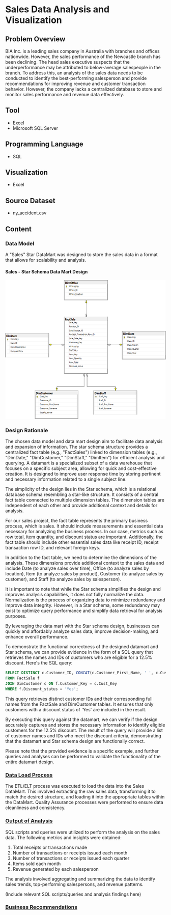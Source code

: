 # Sales Data Analysis and Visualization

## Problem Overview
BIA Inc. is a leading sales company in Australia with branches and offices nationwide. However, the sales performance of the Newcastle branch has been declining. The head sales executive suspects that the underperformance may be attributed to below-average salespeople in the branch. To address this, an analysis of the sales data needs to be conducted to identify the best-performing salesperson and provide recommendations for improving revenue and customer transaction behavior. However, the company lacks a centralized database to store and monitor sales performance and revenue data effectively.

## Tool
- Excel
- Microsoft SQL Server

## Programming Language
- SQL

## Visualization
- Excel

## Source Dataset
- ny_accident.csv

## Content

### Data Model
A "Sales" Star DataMart was designed to store the sales data in a format that allows for scalability and analysis.

#### Sales - Star Schema Data Mart Design
![Data mart design diagram](https://github.com/ShevindiRodrigo/Sales-Data-Analysis/blob/main/Screenshots/Picture1.png)

### Design Rationale
The chosen data model and data mart design aim to facilitate data analysis and expansion of information. The star schema structure provides a centralized fact table (e.g., "FactSales") linked to dimension tables (e.g., "DimDate," "DimCustomer," "DimStaff," "DimItem") for efficient analysis and querying.
A datamart is a specialized subset of a data warehouse that focuses on a specific subject area, allowing for quick and cost-effective creation. It is designed to improve user response time by storing pertinent and necessary information related to a single subject line.

The simplicity of the design lies in the Star schema, which is a relational database schema resembling a star-like structure. It consists of a central fact table connected to multiple dimension tables. The dimension tables are independent of each other and provide additional context and details for analysis.

For our sales project, the fact table represents the primary business process, which is sales. It should include measurements and essential data necessary for analyzing the business process. In our case, metrics such as row total, item quantity, and discount status are important. Additionally, the fact table should include other essential sales data like receipt ID, receipt transaction row ID, and relevant foreign keys.

In addition to the fact table, we need to determine the dimensions of the analysis. These dimensions provide additional context to the sales data and include Date (to analyze sales over time), Office (to analyze sales by location), Item (to analyze sales by product), Customer (to analyze sales by customer), and Staff (to analyze sales by salesperson).

It is important to note that while the Star schema simplifies the design and improves analysis capabilities, it does not fully normalize the data. Normalization is the process of organizing data to minimize redundancy and improve data integrity. However, in a Star schema, some redundancy may exist to optimize query performance and simplify data retrieval for analysis purposes.

By leveraging the data mart with the Star schema design, businesses can quickly and affordably analyze sales data, improve decision-making, and enhance overall performance.

To demonstrate the functional correctness of the designed datamart and Star schema, we can provide evidence in the form of a SQL query that retrieves the names and IDs of customers who are eligible for a 12.5% discount. Here's the SQL query:

```sql
SELECT DISTINCT c.Customer_ID, CONCAT(c.Customer_First_Name, ' ', c.Customer_Surname) AS Customer_Name
FROM FactSale f
JOIN DimCustomer c ON f.Customer_Key = c.Cust_Key
WHERE f.Discount_status = 'Yes';
```
This query retrieves distinct customer IDs and their corresponding full names from the FactSale and DimCustomer tables. It ensures that only customers with a discount status of 'Yes' are included in the result.

By executing this query against the datamart, we can verify if the design accurately captures and stores the necessary information to identify eligible customers for the 12.5% discount. The result of the query will provide a list of customer names and IDs who meet the discount criteria, demonstrating that the datamart and Star schema design are functionally correct.

Please note that the provided evidence is a specific example, and further queries and analyses can be performed to validate the functionality of the entire datamart design.

### [Data Load Process](https://github.com/ShevindiRodrigo/Sales-Data-Analysis/blob/main/ETL%20process.md)
The ETL/ELT process was executed to load the data into the Sales DataMart. This involved extracting the raw sales data, transforming it to match the desired structure, and loading it into the appropriate tables within the DataMart. Quality Assurance processes were performed to ensure data cleanliness and consistency.

### [Output of Analysis](https://github.com/ShevindiRodrigo/Sales-Data-Analysis/blob/main/Output%20of%20Analysis.md)
SQL scripts and queries were utilized to perform the analysis on the sales data. The following metrics and insights were obtained:

1. Total receipts or transactions made
2. Number of transactions or receipts issued each month
3. Number of transactions or receipts issued each quarter
4. Items sold each month
5. Revenue generated by each salesperson

The analysis involved aggregating and summarizing the data to identify sales trends, top-performing salespersons, and revenue patterns.

(Include relevant SQL scripts/queries and analysis findings here)

### [Business Recommendations](https://github.com/ShevindiRodrigo/Sales-Data-Analysis/blob/main/Sales%20recommendation.md)
